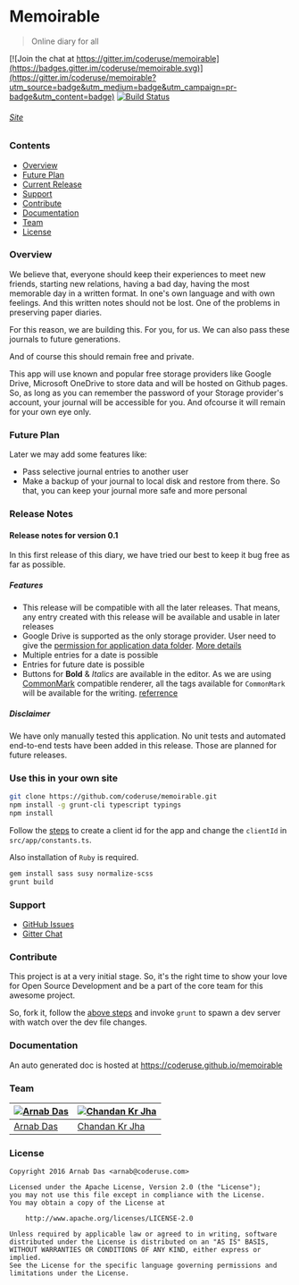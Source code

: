 # Memoirable
> Online diary for all

[![Join the chat at https://gitter.im/coderuse/memoirable](https://badges.gitter.im/coderuse/memoirable.svg)](https://gitter.im/coderuse/memoirable?utm_source=badge&utm_medium=badge&utm_campaign=pr-badge&utm_content=badge)
[![Build Status](https://travis-ci.org/coderuse/memoirable.svg?branch=master)](https://travis-ci.org/coderuse/memoirable)

###### [Site](https://coderuse.github.io/memoirable)

### Contents

- [Overview](#overview)
- [Future Plan](#future-plan)
- [Current Release](#release-notes)
- [Support](#support)
- [Contribute](#contribute)
- [Documentation](#documentation)
- [Team](#team)
- [License](#license)

### Overview

We believe that, everyone should keep their experiences to meet new friends, starting new relations, having a bad day, having the most memorable day in a written format. In one's own language and with own feelings. And this written notes should not be lost. One of the problems in preserving paper diaries.

For this reason, we are building this. For you, for us. We can also pass these journals to future generations.

And of course this should remain free and private.

This app will use known and popular free storage providers like Google Drive, Microsoft OneDrive to store data and will be hosted on Github pages. So, as long as you can remember the password of your Storage provider's account, your journal will be accessible for you. And ofcourse it will remain for your own eye only.

### Future Plan

Later we may add some features like:

- Pass selective journal entries to another user
- Make a backup of your journal to local disk and restore from there. So that, you can keep your journal more safe and more personal

### Release Notes

#### Release notes for version 0.1

In this first release of this diary, we have tried our best to keep it bug free as far as possible.

##### Features

- This release will be compatible with all the later releases. That means, any entry created with this release will be available and usable in later releases
- Google Drive is supported as the only storage provider. User need to give the [permission for application data folder](https://developers.google.com/drive/v3/web/appdata). [More details](https://developers.google.com/drive/v2/web/scopes)
- Multiple entries for a date is possible
- Entries for future date is possible
- Buttons for **Bold** & *Italics* are available in the editor. As we are using [CommonMark](http://commonmark.org/) compatible renderer, all the tags available for `CommonMark` will be available for the writing. [referrence](http://spec.commonmark.org/0.27/)

##### Disclaimer

We have only manually tested this application. No unit tests and automated end-to-end tests have been added in this release. Those are planned for future releases.

### Use this in your own site

``` bash
git clone https://github.com/coderuse/memoirable.git
npm install -g grunt-cli typescript typings
npm install
```

Follow the [steps](https://developers.google.com/drive/v2/web/auth/web-client#create_a_client_id_and_client_secret) to create a client id for the app and change the `clientId` in `src/app/constants.ts`.

Also installation of `Ruby` is required.

``` bash
gem install sass susy normalize-scss
grunt build
```

### Support

- [GitHub Issues](https://github.com/coderuse/memoirable/issues)
- [Gitter Chat](https://gitter.im/coderuse/memoirable)

### Contribute

This project is at a very initial stage. So, it's the right time to show your love for Open Source Development and be a part of the core team for this awesome project.

So, fork it, follow the [above steps](#use-this-in-your-own-site) and invoke `grunt` to spawn a dev server with watch over the dev file changes.

### Documentation

An auto generated doc is hosted at https://coderuse.github.io/memoirable

### Team

[![Arnab Das](https://avatars3.githubusercontent.com/u/1061389?v=3&s=130)](http://coderuse.com)|[![Chandan Kr Jha](https://avatars3.githubusercontent.com/u/13062613?v=3&s=130)](http://chandankrjha.com)
---|---
[Arnab Das](http://coderuse.com)|[Chandan Kr Jha](http://chandankrjha.com)

### License

```
Copyright 2016 Arnab Das <arnab@coderuse.com>

Licensed under the Apache License, Version 2.0 (the "License");
you may not use this file except in compliance with the License.
You may obtain a copy of the License at

    http://www.apache.org/licenses/LICENSE-2.0

Unless required by applicable law or agreed to in writing, software
distributed under the License is distributed on an "AS IS" BASIS,
WITHOUT WARRANTIES OR CONDITIONS OF ANY KIND, either express or implied.
See the License for the specific language governing permissions and
limitations under the License.
```
